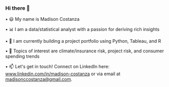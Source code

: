 ### Hi there 👋
 	
• 😃 My name is Madison Costanza

• 📊 I am a data/statistical analyst with a passion for deriving rich insights

• 🌱 I am currently building a project portfolio using Python, Tableau, and R

• 🧠 Topics of interest are climate/insurance risk, project risk, and consumer spending trends

• 📫 Let's get in touch! Connect on LinkedIn here: www.linkedin.com/in/madison-costanza or via email at madisonccostanza@gmail.com. 

